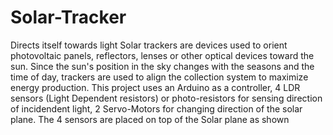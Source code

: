 # Solar-Tracker
Directs itself towards light
Solar trackers are devices used to orient photovoltaic panels, reflectors, lenses or other optical devices toward the sun. Since the sun's position in the sky changes with the seasons and the time of day, trackers are used to align the collection system to maximize energy production.
This project uses an Arduino as a controller, 4 LDR sensors (Light Dependent resistors) or photo-resistors for sensing direction of incidendent light, 2 Servo-Motors for changing direction of the solar plane.
The 4 sensors are placed on top of the Solar plane as shown
